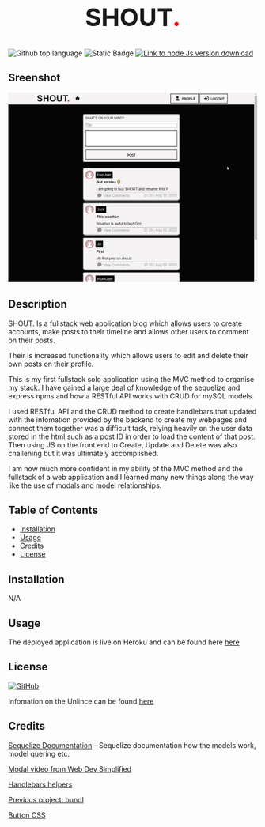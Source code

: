 <h1 style="font-size: 50px; text-align: center;">SHOUT<span style="color: red;">.</span></h1>

![Github top language](https://img.shields.io/github/languages/top/JackStockwell/shout.)
![Static Badge](https://img.shields.io/badge/heroku)
[![Link to node Js version download](https://img.shields.io/badge/heroku_deployment-purple)](https://shout-blog-2ca8a82d114a.herokuapp.com/)


## Sreenshot

![GIF of the website in action](/public/assets/screenshots/chrome_Cdst1OYYjn.gif)

## Description

SHOUT. Is a fullstack web application blog which allows users to create accounts, make posts to their timeline and allows other users to comment on their posts. 

Their is increased functionality which allows users to edit and delete their own posts on their profile.

This is my first fullstack solo application using the MVC method to organise my stack. I have gained a large deal of knowledge of the sequelize and express npms and how a RESTful API works with CRUD for mySQL models. 

I used RESTful API and the CRUD method to create handlebars that updated with the infomation provided by the backend to create my webpages and connect them together was a difficult task, relying heavily on the user data stored in the html such as a post ID in order to load the content of that post. Then using JS on the front end to Create, Update and Delete was also challening but it was ultimately accomplished.

I am now much more confident in my ability of the MVC method and the fullstack of a web application and I learned many new things along the way like the use of modals and model relationships.

## Table of Contents

- [Installation](#installation)
- [Usage](#usage)
- [Credits](#credits)
- [License](#license)


## Installation

N/A

## Usage

The deployed application is live on Heroku and can be found here [here](https://shout-blog-2ca8a82d114a.herokuapp.com/)

## License

[![GitHub](https://img.shields.io/github/license/JackStockwell/employee-tracker)](https://unlicense.org/)

Infomation on the Unlince can be found [here](https://unlicense.org/)

## Credits

[Sequelize Documentation](https://sequelize.org/docs/v6/core-concepts/model-querying-basics/) - Sequelize documentation how the models work, model quering etc.

[Modal video from Web Dev Simplified](https://www.youtube.com/watch?v=ywtkJkxJsdg)

[Handlebars helpers](https://handlebarsjs.com/guide/builtin-helpers.html)

[Previous project: bundl](https://github.com/JackStockwell/bundl)

[Button CSS](https://getcssscan.com/css-buttons-examples)
